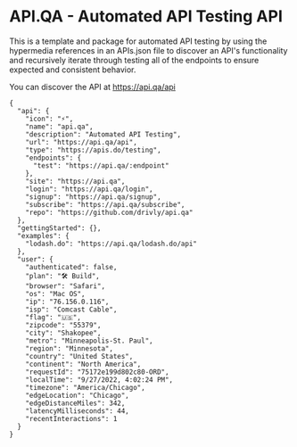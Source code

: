 # API.QA - Automated API Testing API

This is a template and package for automated API testing by using the hypermedia references in an APIs.json file to discover an API's functionality and recursively iterate through testing all of the endpoints to ensure expected and consistent behavior.

You can discover the API at <https://api.qa/api>
```
{
  "api": {
    "icon": "⚡️",
    "name": "api.qa",
    "description": "Automated API Testing",
    "url": "https://api.qa/api",
    "type": "https://apis.do/testing",
    "endpoints": {
      "test": "https://api.qa/:endpoint"
    },
    "site": "https://api.qa",
    "login": "https://api.qa/login",
    "signup": "https://api.qa/signup",
    "subscribe": "https://api.qa/subscribe",
    "repo": "https://github.com/drivly/api.qa"
  },
  "gettingStarted": {},
  "examples": {
    "lodash.do": "https://api.qa/lodash.do/api"
  },
  "user": {
    "authenticated": false,
    "plan": "🛠 Build",
    "browser": "Safari",
    "os": "Mac OS",
    "ip": "76.156.0.116",
    "isp": "Comcast Cable",
    "flag": "🇺🇸",
    "zipcode": "55379",
    "city": "Shakopee",
    "metro": "Minneapolis-St. Paul",
    "region": "Minnesota",
    "country": "United States",
    "continent": "North America",
    "requestId": "75172e199d802c80-ORD",
    "localTime": "9/27/2022, 4:02:24 PM",
    "timezone": "America/Chicago",
    "edgeLocation": "Chicago",
    "edgeDistanceMiles": 342,
    "latencyMilliseconds": 44,
    "recentInteractions": 1
  }
}
```
